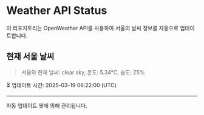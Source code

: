 
# Weather API Status

이 리포지토리는 OpenWeather API를 사용하여 서울의 날씨 정보를 자동으로 업데이트합니다.

## 현재 서울 날씨
> 서울의 현재 날씨: clear sky, 온도: 5.34°C, 습도: 25%

⏳ 업데이트 시간: 2025-03-19 06:22:00 (UTC)

---
자동 업데이트 봇에 의해 관리됩니다.
